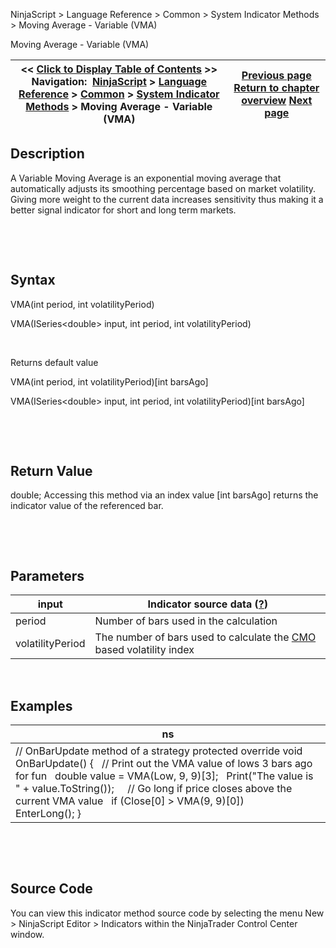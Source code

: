 ﻿


NinjaScript \> Language Reference \> Common \> System Indicator Methods \> Moving Average \- Variable (VMA)






















Moving Average \- Variable (VMA)







| \<\< [Click to Display Table of Contents](moving_average_-_variable_vma.md) \>\> **Navigation:**     [NinjaScript](ninjascript.md) \> [Language Reference](language_reference_wip.md) \> [Common](common.md) \> [System Indicator Methods](indicators.md) \> Moving Average \- Variable (VMA) | [Previous page](moving_average_-_triple_expon2.md) [Return to chapter overview](indicators.md) [Next page](moving_average_-_volume_weight.md) |
| --- | --- |











## Description


A Variable Moving Average is an exponential moving average that automatically adjusts its smoothing percentage based on market volatility. Giving more weight to the current data increases sensitivity thus making it a better signal indicator for short and long term markets.


 


 


## Syntax


VMA(int period, int volatilityPeriod)  

VMA(ISeries\<double\> input, int period, int volatilityPeriod)


 


Returns default value  

VMA(int period, int volatilityPeriod)\[int barsAgo]  

VMA(ISeries\<double\> input, int period, int volatilityPeriod)\[int barsAgo]


 


 


## Return Value


double; Accessing this method via an index value \[int barsAgo] returns the indicator value of the referenced bar.


 


 


## Parameters




| input | Indicator source data ([?](valid_input_data_for_indicator.md)) |
| --- | --- |
| period | Number of bars used in the calculation |
| volatilityPeriod | The number of bars used to calculate the [CMO](chande_momentum_oscillator_cmo.md) based volatility index |



 


## 


## Examples




| ns |
| --- |
| // OnBarUpdate method of a strategy protected override void OnBarUpdate() {    // Print out the VMA value of lows 3 bars ago for fun    double value \= VMA(Low, 9, 9)\[3];    Print("The value is " \+ value.ToString());      // Go long if price closes above the current VMA value    if (Close\[0] \> VMA(9, 9)\[0])        EnterLong(); } |



 


 


## Source Code


You can view this indicator method source code by selecting the menu New \> NinjaScript Editor \> Indicators within the NinjaTrader Control Center window.








